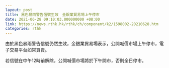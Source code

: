 ```yaml
---
layout: post
title: 黑色暴雨警告信號生效　金銀業貿易場上午停市
date: 2021-06-28 09:10:03.000000000 +08:00
link: https://news.rthk.hk/rthk/ch/component/k2/1598002-20210628.htm
categories: rthk
---
```


由於黑色暴雨警告信號仍然生效，金銀業貿易場表示，公開喊價市場上午停市，電子交易平台如常買賣。

若信號在中午12時前解除，公開喊價市場將於下午開市，否則全日停市。
